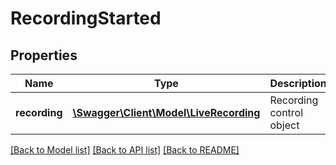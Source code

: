 # RecordingStarted

## Properties
Name | Type | Description | Notes
------------ | ------------- | ------------- | -------------
**recording** | [**\Swagger\Client\Model\LiveRecording**](LiveRecording.md) | Recording control object | [optional] 

[[Back to Model list]](../README.md#documentation-for-models) [[Back to API list]](../README.md#documentation-for-api-endpoints) [[Back to README]](../README.md)


